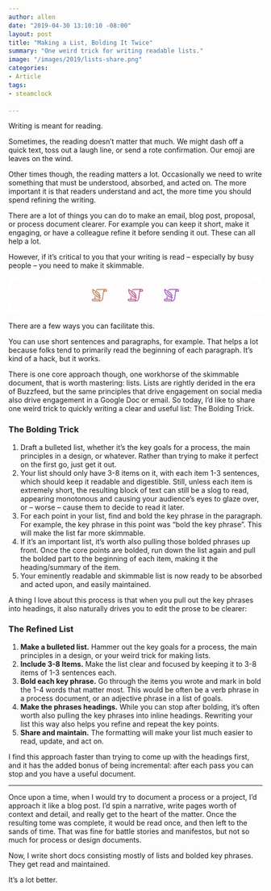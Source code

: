 ```yaml
---
author: allen
date: "2019-04-30 13:10:10 -08:00"
layout: post
title: "Making a List, Bolding It Twice"
summary: "One weird trick for writing readable lists."
image: "/images/2019/lists-share.png"
categories:
- Article
tags:
- steamclock

---
```


Writing is meant for reading.

Sometimes, the reading doesn’t matter that much. We might dash off a quick text, toss out a laugh line, or send a rote confirmation. Our emoji are leaves on the wind.

Other times though, the reading matters a lot. Occasionally we need to write something that must be understood, absorbed, and acted on. The more important it is that readers understand and act, the more time you should spend refining the writing.

There are a lot of things you can do to make an email, blog post, proposal, or process document clearer. For example you can keep it short, make it engaging, or have a colleague refine it before sending it out. These can all help a lot.

However, if it’s critical to you that your writing is read – especially by busy people – you need to make it skimmable.

<img src="/images/2019/lists.png">

There are a few ways you can facilitate this.

You can use short sentences and paragraphs, for example. That helps a lot because folks tend to primarily read the beginning of each paragraph. It’s kind of a hack, but it works.

There is one core approach though, one workhorse of the skimmable document, that is worth mastering: lists. Lists are rightly derided in the era of Buzzfeed, but the same principles that drive engagement on social media also drive engagement in a Google Doc or email. So today, I’d like to share one weird trick to quickly writing a clear and useful list: The Bolding Trick.

### The Bolding Trick

1. Draft a bulleted list, whether it’s the key goals for a process, the main principles in a design, or whatever. Rather than trying to make it perfect on the first go, just get it out.
2. Your list should only have 3-8 items on it, with each item 1-3 sentences, which should keep it readable and digestible. Still, unless each item is extremely short, the resulting block of text can still be a slog to read, appearing monotonous and causing your audience’s eyes to glaze over, or – worse – cause them to decide to read it later.
3. For each point in your list, find and bold the key phrase in the paragraph. For example, the key phrase in this point was “bold the key phrase”. This will make the list far more skimmable.
4. If it’s an important list, it’s worth also pulling those bolded phrases up front. Once the core points are bolded, run down the list again and pull the bolded part to the beginning of each item, making it the heading/summary of the item.
5. Your eminently readable and skimmable list is now ready to be absorbed and acted upon, and easily maintained.

A thing I love about this process is that when you pull out the key phrases into headings, it also naturally drives you to edit the prose to be clearer:

### The Refined List

1. **Make a bulleted list.** Hammer out the key goals for a process, the main principles in a design, or your weird trick for making lists.
2. **Include 3-8 Items.** Make the list clear and focused by keeping it to 3-8 items of 1-3 sentences each.
3. **Bold each key phrase.** Go through the items you wrote and mark in bold the 1-4 words that matter most. This would be often be a verb phrase in a process document, or an adjective phrase in a list of goals.
4. **Make the phrases headings.** While you can stop after bolding, it’s often worth also pulling the key phrases into inline headings. Rewriting your list this way also helps you refine and repeat the key points.
5. **Share and maintain.** The formatting will make your list much easier to read, update, and act on.

I find this approach faster than trying to come up with the headings first, and it has the added bonus of being incremental: after each pass you can stop and you have a useful document.

---

Once upon a time, when I would try to document a process or a project, I’d approach it like a blog post. I’d spin a narrative, write pages worth of context and detail, and really get to the heart of the matter. Once the resulting tome was complete, it would be read once, and then left to the sands of time. That was fine for battle stories and manifestos, but not so much for process or design documents.

Now, I write short docs consisting mostly of lists and bolded key phrases. They get read and maintained.

It’s a lot better.



